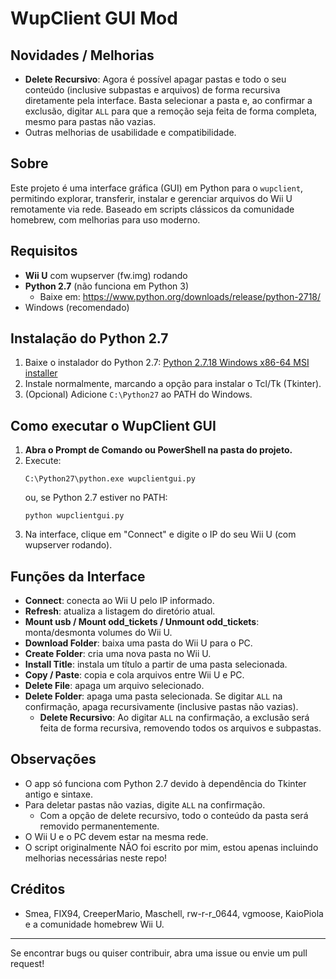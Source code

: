 # WupClient GUI Mod

## Novidades / Melhorias

- **Delete Recursivo**: Agora é possível apagar pastas e todo o seu conteúdo (inclusive subpastas e arquivos) de forma recursiva diretamente pela interface. Basta selecionar a pasta e, ao confirmar a exclusão, digitar `ALL` para que a remoção seja feita de forma completa, mesmo para pastas não vazias.
- Outras melhorias de usabilidade e compatibilidade.

## Sobre

Este projeto é uma interface gráfica (GUI) em Python para o `wupclient`, permitindo explorar, transferir, instalar e gerenciar arquivos do Wii U remotamente via rede. Baseado em scripts clássicos da comunidade homebrew, com melhorias para uso moderno.

## Requisitos

- **Wii U** com wupserver (fw.img) rodando
- **Python 2.7** (não funciona em Python 3)
  - Baixe em: https://www.python.org/downloads/release/python-2718/
- Windows (recomendado)

## Instalação do Python 2.7

1. Baixe o instalador do Python 2.7: [Python 2.7.18 Windows x86-64 MSI installer](https://www.python.org/ftp/python/2.7.18/python-2.7.18.amd64.msi)
2. Instale normalmente, marcando a opção para instalar o Tcl/Tk (Tkinter).
3. (Opcional) Adicione `C:\Python27` ao PATH do Windows.

## Como executar o WupClient GUI

1. **Abra o Prompt de Comando ou PowerShell na pasta do projeto.**
2. Execute:
   ```
   C:\Python27\python.exe wupclientgui.py
   ```
   ou, se Python 2.7 estiver no PATH:
   ```
   python wupclientgui.py
   ```
3. Na interface, clique em "Connect" e digite o IP do seu Wii U (com wupserver rodando).

## Funções da Interface

- **Connect**: conecta ao Wii U pelo IP informado.
- **Refresh**: atualiza a listagem do diretório atual.
- **Mount usb / Mount odd_tickets / Unmount odd_tickets**: monta/desmonta volumes do Wii U.
- **Download Folder**: baixa uma pasta do Wii U para o PC.
- **Create Folder**: cria uma nova pasta no Wii U.
- **Install Title**: instala um título a partir de uma pasta selecionada.
- **Copy / Paste**: copia e cola arquivos entre Wii U e PC.
- **Delete File**: apaga um arquivo selecionado.
- **Delete Folder**: apaga uma pasta selecionada. Se digitar `ALL` na confirmação, apaga recursivamente (inclusive pastas não vazias).
  - **Delete Recursivo**: Ao digitar `ALL` na confirmação, a exclusão será feita de forma recursiva, removendo todos os arquivos e subpastas.

## Observações

- O app só funciona com Python 2.7 devido à dependência do Tkinter antigo e sintaxe.
- Para deletar pastas não vazias, digite `ALL` na confirmação.
  - Com a opção de delete recursivo, todo o conteúdo da pasta será removido permanentemente.
- O Wii U e o PC devem estar na mesma rede.
- O script originalmente NÃO foi escrito por mim, estou apenas incluindo melhorias necessárias neste repo!

## Créditos
- Smea, FIX94, CreeperMario, Maschell, rw-r-r_0644, vgmoose, KaioPiola e a comunidade homebrew Wii U.

---

Se encontrar bugs ou quiser contribuir, abra uma issue ou envie um pull request!
